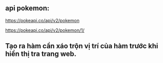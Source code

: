

## api pokemon:

https://pokeapi.co/api/v2/pokemon

https://pokeapi.co/api/v2/pokemon/1/


## Tạo ra hàm cần xáo trộn vị trí của hàm trước khi hiển thị tra trang web.

